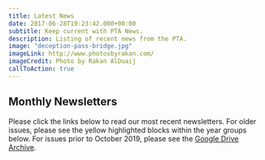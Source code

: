 ```yaml
---
title: Latest News
date: 2017-06-28T19:23:42.000+00:00
subtitle: Keep current with PTA News.
description: Listing of recent news from the PTA.
image: "deception-pass-bridge.jpg"
imageLink: http://www.photosbyrakan.com/
imageCredit: Photo by Rakan AlDuaij
callToAction: true
---
```


## Monthly Newsletters

Please click the links below to read our most recent newsletters. For older issues, please see the yellow highlighted blocks within the year groups below. For issues prior to October 2019, please see the [Google Drive Archive](https://drive.google.com/drive/folders/1NjUF3zXFrqc2J464wPtga85BsbY-nU2e?usp=sharing).